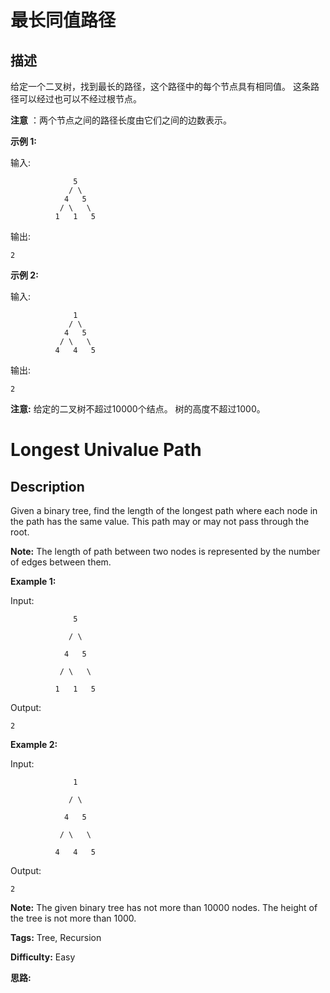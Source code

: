 # 最长同值路径

## 描述

给定一个二叉树，找到最长的路径，这个路径中的每个节点具有相同值。 这条路径可以经过也可以不经过根节点。

**注意** ：两个节点之间的路径长度由它们之间的边数表示。

**示例 1:**

输入:

    
    
                  5
                 / \
                4   5
               / \   \
              1   1   5
    

输出:

    
    
    2
    

**示例 2:**

输入:

    
    
                  1
                 / \
                4   5
               / \   \
              4   4   5
    

输出:

    
    
    2
    

**注意:** 给定的二叉树不超过10000个结点。 树的高度不超过1000。



# Longest Univalue Path

## Description



Given a binary tree, find the length of the longest path where each node in the path has the same value. This path may or may not pass through the root.

**Note:** The length of path between two nodes is represented by the number of edges between them.

**Example 1:**

Input:

    
    
                  5
                 / \
                4   5
               / \   \
              1   1   5
    

Output:

    
    
    2
    

**Example 2:**

Input:

    
    
                  1
                 / \
                4   5
               / \   \
              4   4   5
    

Output:

    
    
    2
    

**Note:** The given binary tree has not more than 10000 nodes. The height of the tree is not more than 1000.


**Tags:** Tree, Recursion

**Difficulty:** Easy

**思路:**
